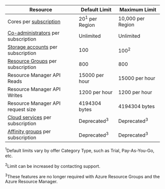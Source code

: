 Resource|Default Limit|Maximum Limit
---|---|---
Cores per [subscription](http://msdn.microsoft.com/zh-cn/library/azure/hh531793.aspx)|20<sup>1</sup> per Region|10,000 per Region
[Co-administrators](http://msdn.microsoft.com/zh-cn/library/azure/gg456328.aspx) per subscription|Unlimited|Unlimited
[Storage accounts](/documentation/articles/storage-create-storage-account) per subscription|100|100<sup>2</sup>
[Resource Groups](/documentation/articles/resource-group-overview) per subscription|800|800
Resource Manager API Reads|15000 per hour|15000 per hour
Resource Manager API Writes|1200 per hour|1200 per hour
Resource Manager API request size|4194304 bytes|4194304 bytes
[Cloud services](/documentation/articles/cloud-services-what-is) per subscription|Deprecated<sup>3</sup>|Deprecated<sup>3</sup>
[Affinity groups](/documentation/articles/virtual-networks-migrate-to-regional-vnet) per subscription|Deprecated<sup>3</sup>|Deprecated<sup>3</sup>

<sup>1</sup>Default limits vary by offer Category Type, such as Trial, Pay-As-You-Go,  etc.

<sup>2</sup>Limit can be increased by contacting support.

<sup>3</sup>These features are no longer required with Azure Resource Groups and the Azure Resource Manager.
